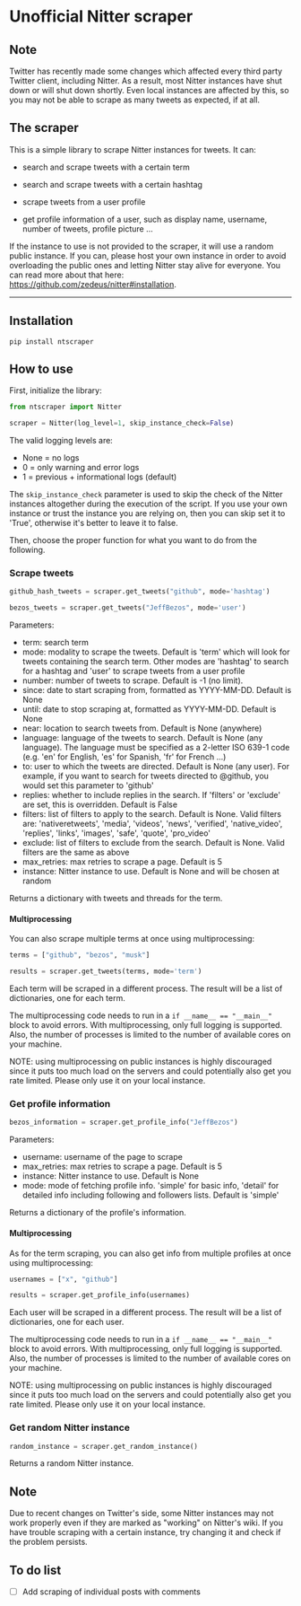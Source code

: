 # Unofficial Nitter scraper

## Note

Twitter has recently made some changes which affected every third party Twitter client, including Nitter. As a result, most Nitter instances have shut down or will shut down shortly. Even local instances are affected by this, so you may not be able to scrape as many tweets as expected, if at all.

## The scraper

This is a simple library to scrape Nitter instances for tweets. It can:

- search and scrape tweets with a certain term

- search and scrape tweets with a certain hashtag

- scrape tweets from a user profile

- get profile information of a user, such as display name, username, number of tweets, profile picture ...

If the instance to use is not provided to the scraper, it will use a random public instance. If you can, please host your own instance in order to avoid overloading the public ones and letting Nitter stay alive for everyone. You can read more about that here: https://github.com/zedeus/nitter#installation.

---

## Installation

```
pip install ntscraper
```

## How to use

First, initialize the library:

```python
from ntscraper import Nitter

scraper = Nitter(log_level=1, skip_instance_check=False)
```
The valid logging levels are:
- None = no logs
- 0 = only warning and error logs
- 1 = previous + informational logs (default)

The `skip_instance_check` parameter is used to skip the check of the Nitter instances altogether during the execution of the script. If you use your own instance or trust the instance you are relying on, then you can skip set it to 'True', otherwise it's better to leave it to false.

Then, choose the proper function for what you want to do from the following.

### Scrape tweets

```python
github_hash_tweets = scraper.get_tweets("github", mode='hashtag')

bezos_tweets = scraper.get_tweets("JeffBezos", mode='user')
```

Parameters:
- term: search term
- mode: modality to scrape the tweets. Default is 'term' which will look for tweets containing the search term. Other modes are 'hashtag' to search for a hashtag and 'user' to scrape tweets from a user profile
- number: number of tweets to scrape. Default is -1 (no limit).
- since: date to start scraping from, formatted as YYYY-MM-DD. Default is None
- until: date to stop scraping at, formatted as YYYY-MM-DD. Default is None
- near: location to search tweets from. Default is None (anywhere)
- language: language of the tweets to search. Default is None (any language). The language must be specified as a 2-letter ISO 639-1 code (e.g. 'en' for English, 'es' for Spanish, 'fr' for French ...)
- to: user to which the tweets are directed. Default is None (any user). For example, if you want to search for tweets directed to @github, you would set this parameter to 'github'
- replies: whether to include replies in the search. If 'filters' or 'exclude' are set, this is overridden. Default is False
- filters: list of filters to apply to the search. Default is None. Valid filters are: 'nativeretweets', 'media', 'videos', 'news', 'verified', 'native_video', 'replies', 'links', 'images', 'safe', 'quote', 'pro_video'
- exclude: list of filters to exclude from the search. Default is None. Valid filters are the same as above
- max_retries: max retries to scrape a page. Default is 5
- instance: Nitter instance to use. Default is None and will be chosen at random

Returns a dictionary with tweets and threads for the term.

#### Multiprocessing

You can also scrape multiple terms at once using multiprocessing:

```python
terms = ["github", "bezos", "musk"]

results = scraper.get_tweets(terms, mode='term')
```

Each term will be scraped in a different process. The result will be a list of dictionaries, one for each term.

The multiprocessing code needs to run in a `if __name__ == "__main__"` block to avoid errors. With multiprocessing, only full logging is supported. Also, the number of processes is limited to the number of available cores on your machine.

NOTE: using multiprocessing on public instances is highly discouraged since it puts too much load on the servers and could potentially also get you rate limited. Please only use it on your local instance.

### Get profile information

```python
bezos_information = scraper.get_profile_info("JeffBezos")
```

Parameters:
- username: username of the page to scrape
- max_retries: max retries to scrape a page. Default is 5
- instance: Nitter instance to use. Default is None
- mode: mode of fetching profile info. 'simple' for basic info, 'detail' for detailed info including following and followers lists. Default is 'simple'

Returns a dictionary of the profile's information.

#### Multiprocessing

As for the term scraping, you can also get info from multiple profiles at once using multiprocessing:

```python
usernames = ["x", "github"]

results = scraper.get_profile_info(usernames)
```

Each user will be scraped in a different process. The result will be a list of dictionaries, one for each user.

The multiprocessing code needs to run in a `if __name__ == "__main__"` block to avoid errors. With multiprocessing, only full logging is supported. Also, the number of processes is limited to the number of available cores on your machine.

NOTE: using multiprocessing on public instances is highly discouraged since it puts too much load on the servers and could potentially also get you rate limited. Please only use it on your local instance.

### Get random Nitter instance

```python
random_instance = scraper.get_random_instance()
```

Returns a random Nitter instance.

## Note

Due to recent changes on Twitter's side, some Nitter instances may not work properly even if they are marked as "working" on Nitter's wiki. If you have trouble scraping with a certain instance, try changing it and check if the problem persists.

## To do list

- [ ] Add scraping of individual posts with comments